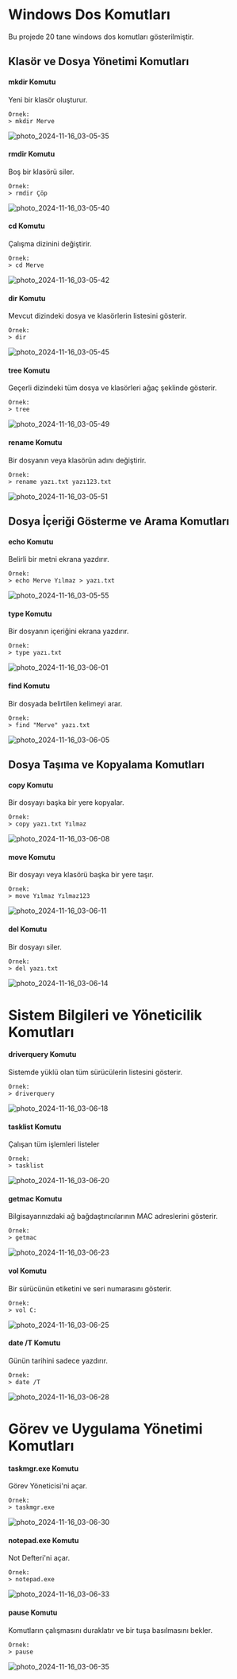 # Windows Dos Komutları
Bu projede 20 tane windows dos komutları gösterilmiştir.

## Klasör ve Dosya Yönetimi Komutları
#### mkdir Komutu
Yeni bir klasör oluşturur.
```
Örnek:
> mkdir Merve
```
![photo_2024-11-16_03-05-35](https://github.com/user-attachments/assets/c6d0802a-fe0c-463e-ab6a-5374d353718d)

#### rmdir Komutu
Boş bir klasörü siler.
```
Örnek:
> rmdir Çöp
```
![photo_2024-11-16_03-05-40](https://github.com/user-attachments/assets/11500a3d-3094-4d6f-be61-2a681759ad31)

#### cd Komutu
Çalışma dizinini değiştirir.
```
Örnek:
> cd Merve
```
![photo_2024-11-16_03-05-42](https://github.com/user-attachments/assets/f852ff54-b9c7-45e3-b74f-e51a14950ed2)

#### dir Komutu
Mevcut dizindeki dosya ve klasörlerin listesini gösterir.
```
Örnek:
> dir
```
![photo_2024-11-16_03-05-45](https://github.com/user-attachments/assets/a64fa8fe-ab9d-462b-a0da-7b7936de00bd)

#### tree Komutu
Geçerli dizindeki tüm dosya ve klasörleri ağaç şeklinde gösterir.
```
Örnek:
> tree
```
![photo_2024-11-16_03-05-49](https://github.com/user-attachments/assets/e93cac84-63dd-4459-90fe-faec7a448357)

#### rename Komutu
Bir dosyanın veya klasörün adını değiştirir.
```
Örnek:
> rename yazı.txt yazı123.txt
```
![photo_2024-11-16_03-05-51](https://github.com/user-attachments/assets/efc04f3d-624e-4749-8334-81364d1f5976)

## Dosya İçeriği Gösterme ve Arama Komutları
#### echo Komutu
Belirli bir metni ekrana yazdırır.
```
Örnek:
> echo Merve Yılmaz > yazı.txt
```
![photo_2024-11-16_03-05-55](https://github.com/user-attachments/assets/faaf95c4-5ffc-4b38-b2ff-d5836a55454d)

#### type Komutu
Bir dosyanın içeriğini ekrana yazdırır.
```
Örnek:
> type yazı.txt
```
![photo_2024-11-16_03-06-01](https://github.com/user-attachments/assets/6889e0b3-f2bd-4c48-98cc-f5c9c6088150)

#### find Komutu
Bir dosyada belirtilen kelimeyi arar.
```
Örnek:
> find "Merve" yazı.txt
```
![photo_2024-11-16_03-06-05](https://github.com/user-attachments/assets/e26c3187-1fc4-41ee-8ddb-68051df6ed84)

## Dosya Taşıma ve Kopyalama Komutları
#### copy Komutu
Bir dosyayı başka bir yere kopyalar.
```
Örnek:
> copy yazı.txt Yılmaz
```
![photo_2024-11-16_03-06-08](https://github.com/user-attachments/assets/1e2d7553-b259-46b7-9224-45b33a674234)

#### move Komutu
Bir dosyayı veya klasörü başka bir yere taşır.
```
Örnek:
> move Yılmaz Yılmaz123
```
![photo_2024-11-16_03-06-11](https://github.com/user-attachments/assets/5fd77109-572e-4466-9b40-d6fc22c6ae4c)

#### del Komutu
Bir dosyayı siler.
```
Örnek:
> del yazı.txt
```
![photo_2024-11-16_03-06-14](https://github.com/user-attachments/assets/b792df00-2261-4996-a084-c68f51a27338)

# Sistem Bilgileri ve Yöneticilik Komutları
#### driverquery Komutu
Sistemde yüklü olan tüm sürücülerin listesini gösterir.
```
Örnek:
> driverquery
```
![photo_2024-11-16_03-06-18](https://github.com/user-attachments/assets/b9ce9ffe-c0a5-4e1e-bc61-2cba3697a2e2)

#### tasklist Komutu
Çalışan tüm işlemleri listeler
```
Örnek:
> tasklist
```
![photo_2024-11-16_03-06-20](https://github.com/user-attachments/assets/80c74412-1ed0-466f-9d45-1a884d18ceaf)

#### getmac Komutu
Bilgisayarınızdaki ağ bağdaştırıcılarının MAC adreslerini gösterir.
```
Örnek:
> getmac
```
![photo_2024-11-16_03-06-23](https://github.com/user-attachments/assets/c84775bb-153e-43df-a5ba-91f0e5412f9f)

#### vol Komutu
Bir sürücünün etiketini ve seri numarasını gösterir.
```
Örnek:
> vol C:
```
![photo_2024-11-16_03-06-25](https://github.com/user-attachments/assets/4d00ff2e-d289-4c46-a8dd-b6a601290039)

#### date /T Komutu
Günün tarihini sadece yazdırır.
```
Örnek:
> date /T
```
![photo_2024-11-16_03-06-28](https://github.com/user-attachments/assets/620ce27f-7c68-4662-acb7-18f37db200fa)

# Görev ve Uygulama Yönetimi Komutları
#### taskmgr.exe Komutu
Görev Yöneticisi'ni açar.
```
Örnek:
> taskmgr.exe
```
![photo_2024-11-16_03-06-30](https://github.com/user-attachments/assets/86c5560e-732c-4d50-8264-51515200c7f7)

#### notepad.exe Komutu
Not Defteri'ni açar.
```
Örnek:
> notepad.exe
```
![photo_2024-11-16_03-06-33](https://github.com/user-attachments/assets/392251f5-d4ab-4ef5-b06a-d42f4e7e0006)

#### pause Komutu
Komutların çalışmasını duraklatır ve bir tuşa basılmasını bekler.
```
Örnek:
> pause
```
![photo_2024-11-16_03-06-35](https://github.com/user-attachments/assets/5a171275-1457-4cc6-99ae-a08b338a6361)
